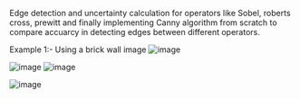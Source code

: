 Edge detection and uncertainty calculation for operators like Sobel, roberts cross, prewitt and finally implementing Canny algorithm from scratch to compare accuarcy in detecting edges between different operators.

Example 1:- Using a brick wall image
![image](https://github.com/user-attachments/assets/2ffde8fb-735f-4c2a-9e37-2ee7970e4f1b)

![image](https://github.com/user-attachments/assets/5b5b3e33-ec05-405d-babd-607c6f8153f9) ![image](https://github.com/user-attachments/assets/1548c993-e501-4ad0-ad7d-cf37022eaf8e)



![image](https://github.com/user-attachments/assets/7b6c11f9-47e5-43c4-88a5-42dfad87ec41)





